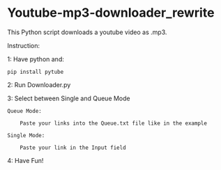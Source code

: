# Youtube-mp3-downloader_rewrite
This Python script downloads a youtube video as .mp3.

Instruction:

1:  Have python and:
    
    pip install pytube

2:  Run Downloader.py
    
3:  Select between Single and Queue Mode

    Queue Mode:

        Paste your links into the Queue.txt file like in the example

    Single Mode:

        Paste your link in the Input field
    
4:  Have Fun!

